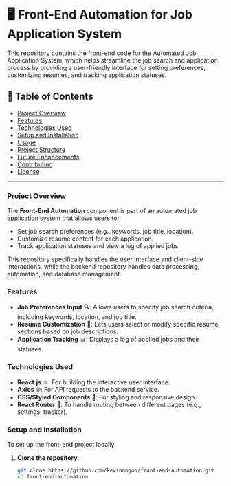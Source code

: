 # 🖥️ Front-End Automation for Job Application System

This repository contains the front-end code for the Automated Job Application System, which helps streamline the job search and application process by providing a user-friendly interface for setting preferences, customizing resumes, and tracking application statuses.

## 📜 Table of Contents
- [Project Overview](#project-overview)
- [Features](#features)
- [Technologies Used](#technologies-used)
- [Setup and Installation](#setup-and-installation)
- [Usage](#usage)
- [Project Structure](#project-structure)
- [Future Enhancements](#future-enhancements)
- [Contributing](#contributing)
- [License](#license)

---

### Project Overview

The **Front-End Automation** component is part of an automated job application system that allows users to:
- Set job search preferences (e.g., keywords, job title, location).
- Customize resume content for each application.
- Track application statuses and view a log of applied jobs.

This repository specifically handles the user interface and client-side interactions, while the backend repository handles data processing, automation, and database management.

### Features

- **Job Preferences Input** 🔍: Allows users to specify job search criteria, including keywords, location, and job title.
- **Resume Customization** 📝: Lets users select or modify specific resume sections based on job descriptions.
- **Application Tracking** 📊: Displays a log of applied jobs and their statuses.

### Technologies Used

- **React.js** ⚛️: For building the interactive user interface.
- **Axios** 🌐: For API requests to the backend service.
- **CSS/Styled Components** 🎨: For styling and responsive design.
- **React Router** 🔄: To handle routing between different pages (e.g., settings, tracker).

### Setup and Installation

To set up the front-end project locally:

1. **Clone the repository**:
   ```bash
   git clone https://github.com/kevinnngoo/front-end-automation.git
   cd front-end-automation
